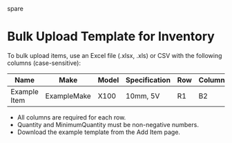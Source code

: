 spare

# Bulk Upload Template for Inventory

To bulk upload items, use an Excel file (.xlsx, .xls) or CSV with the following columns (case-sensitive):

| Name | Make | Model | Specification | Row | Column | Quantity | MinimumQuantity |
|------|------|-------|---------------|------|------|----------|-----------------|
| Example Item | ExampleMake | X100 | 10mm, 5V | R1 | B2 | 50 | 5 |

- All columns are required for each row.
- Quantity and MinimumQuantity must be non-negative numbers.
- Download the example template from the Add Item page.
